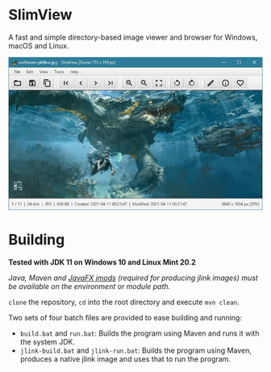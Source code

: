 # SlimView

A fast and simple directory-based image viewer and browser for Windows, macOS and Linux.

![Screenshot](https://github.com/antikmozib/SlimView/blob/master/screenshot.jpg?raw=true)

<h1>Building</h1>

**Tested with JDK 11 on Windows 10 and Linux Mint 20.2**

_Java, Maven and [JavaFX jmods](https://openjfx.io/openjfx-docs/#modular) (required for producing jlink images) must be available on the environment or module path._

`clone` the repository, `cd` into the root directory and execute `mvn clean`.

Two sets of four batch files are provided to ease building and running:

* `build.bat` and `run.bat`: Builds the program using Maven and runs it with the system JDK.
* `jlink-build.bat` and `jlink-run.bat`: Builds the program using Maven, produces a native jlink image and uses that to run the program.
